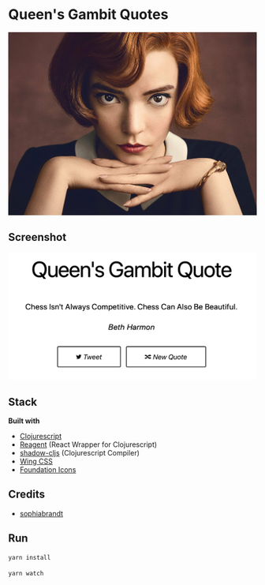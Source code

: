 # Queen's Gambit Quotes

![The Queen's Gambit](resources/the-queens-gambit.jpg)

## Screenshot

![Screenshot](resources/screenshot.png)

## Stack

**Built with**

- [Clojurescript](https://clojurescript.org/)
- [Reagent](https://reagent-project.github.io/) (React Wrapper for Clojurescript)
- [shadow-cljs](http://shadow-cljs.org/) (Clojurescript Compiler)
- [Wing CSS](https://kbrsh.github.io/wing/)
- [Foundation Icons](https://zurb.com/playground/foundation-icon-fonts-3)

## Credits

- [sophiabrandt](https://github.com/sophiabrandt/breaking-bad-quotes)

## Run

``` shell
yarn install

yarn watch
```
